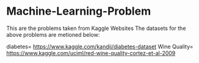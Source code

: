 # Machine-Learning-Problem

This are the problems taken from Kaggle Websites
The datasets for the above problems are metioned below:

diabetes= https://www.kaggle.com/kandij/diabetes-dataset
Wine Quality= https://www.kaggle.com/uciml/red-wine-quality-cortez-et-al-2009
